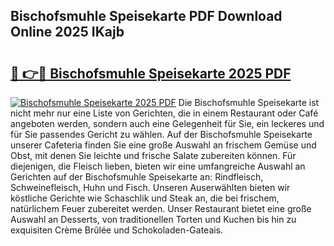 ## Bischofsmuhle Speisekarte PDF Download Online 2025 IKajb

# <h2><a href="http://gc8kcpe.nevu.top/?p=Bischofsmuhle+Speisekarte">🔗 👉🔴 Bischofsmuhle Speisekarte 2025 PDF</a></h2>

[![Bischofsmuhle Speisekarte 2025 PDF](https://i.imgur.com/dBaPXMq.png)](http://gc8kcpe.nevu.top/?p=Bischofsmuhle+Speisekarte)
Die Bischofsmuhle Speisekarte ist nicht mehr nur eine Liste von Gerichten, die in einem Restaurant oder Café angeboten werden, sondern auch eine Gelegenheit für Sie, ein leckeres und für Sie passendes Gericht zu wählen. Auf der Bischofsmuhle Speisekarte unserer Cafeteria finden Sie eine große Auswahl an frischem Gemüse und Obst, mit denen Sie leichte und frische Salate zubereiten können. Für diejenigen, die Fleisch lieben, bieten wir eine umfangreiche Auswahl an Gerichten auf der Bischofsmuhle Speisekarte an: Rindfleisch, Schweinefleisch, Huhn und Fisch. Unseren Auserwählten bieten wir köstliche Gerichte wie Schaschlik und Steak an, die bei frischem, natürlichem Feuer zubereitet werden. Unser Restaurant bietet eine große Auswahl an Desserts, von traditionellen Torten und Kuchen bis hin zu exquisiten Crème Brûlée und Schokoladen-Gateais.
